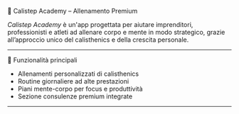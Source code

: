💪 Calistep Academy – Allenamento Premium

*Calistep Academy* è un'app progettata per aiutare imprenditori, professionisti e atleti ad allenare corpo e mente in modo strategico, grazie all’approccio unico del calisthenics e della crescita personale.

---

🚀 Funzionalità principali

- Allenamenti personalizzati di calisthenics
- Routine giornaliere ad alte prestazioni
- Piani mente-corpo per focus e produttività
- Sezione consulenze premium integrate

---

